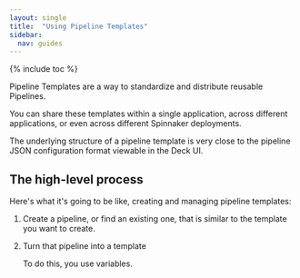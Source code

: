```yaml
---
layout: single
title:  "Using Pipeline Templates"
sidebar:
  nav: guides
---
```


{% include toc %}

Pipeline Templates are a way to standardize and distribute reusable Pipelines.

You can share these templates within a single application, across different
applications, or even across different Spinnaker deployments.

The underlying structure of a pipeline template is very close to the pipeline
JSON configuration format viewable in the Deck UI.

## The high-level process

Here's what it's going to be like, creating and managing pipeline templates:

1. Create a pipeline, or find an existing one, that is similar to the template
you want to create.

1. Turn that pipeline into a template

   To do this, you use variables. 